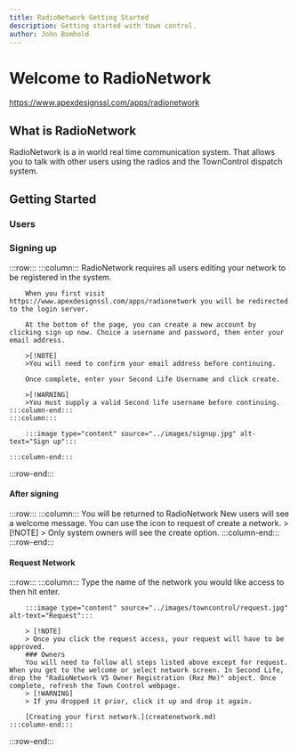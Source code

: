 ```yaml
---
title: RadioNetwork Getting Started
description: Getting started with town control.
author: John Bomhold
---
```

# Welcome to RadioNetwork
https://www.apexdesignssl.com/apps/radionetwork
## What is RadioNetwork
RadioNetwork is a in world real time communication system. That allows you to talk with other users using the radios and the TownControl dispatch system.

## Getting Started
### Users
### Signing up
:::row:::
    :::column:::
        RadioNetwork requires all users editing your network to be registered in the system.
        
        When you first visit https://www.apexdesignssl.com/apps/radionetwork you will be redirected to the login server. 
        
        At the bottom of the page, you can create a new account by clicking sign up now. Choice a username and password, then enter your email address. 
        
        >[!NOTE]
        >You will need to confirm your email address before continuing. 
        
        Once complete, enter your Second Life Username and click create.

        >[!WARNING]
        >You must supply a valid Second life username before continuing. 
    :::column-end:::
    :::column:::

        :::image type="content" source="../images/signup.jpg" alt-text="Sign up":::

    :::column-end:::
  
:::row-end:::

#### After signing
:::row:::
    :::column:::
        You will be returned to RadioNetwork New users will see a welcome message. You can use the <i class="fas fa-city"></i> icon to request of create a network. 
        > [!NOTE]
        > Only system owners will see the create option.
    :::column-end:::
:::row-end:::

#### Request Network
:::row:::
    :::column:::
        Type the name of the network you would like access to then hit enter.
             
        :::image type="content" source="../images/towncontrol/request.jpg" alt-text="Request":::
        
        > [!NOTE] 
        > Once you click the request access, your request will have to be approved.
        ### Owners
        You will need to follow all steps listed above except for request. When you get to the welcome or select network screen. In Second Life, drop the "RadioNetwork V5 Owner Registration (Rez Me)" object. Once complete, refresh the Town Control webpage.
        > [!WARNING]
        > If you dropped it prior, click it up and drop it again.

        [Creating your first network.](createnetwork.md)
    :::column-end:::
:::row-end:::

